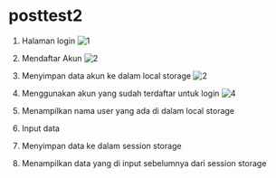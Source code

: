 # posttest2
1. Halaman login 
![1](https://user-images.githubusercontent.com/126217031/227460678-46e56434-6a6c-49fa-8346-65ff92b0a31d.jpg)


2. Mendaftar Akun
![2](https://user-images.githubusercontent.com/126217031/227460968-3b0628c4-80df-4fc0-8b66-673fba355d95.jpg)


3. Menyimpan data akun ke dalam local storage
![2](https://user-images.githubusercontent.com/126217031/227460968-3b0628c4-80df-4fc0-8b66-673fba355d95.jpg)


4. Menggunakan akun yang sudah terdaftar untuk login
![4](https://user-images.githubusercontent.com/126217031/227461107-cf8586d5-588c-45ef-9770-46df3aac0cf7.jpg)


5. Menampilkan nama user yang ada di dalam local storage
6. Input data 
7. Menyimpan data ke dalam session storage
8. Menampilkan data yang di input sebelumnya dari session storage
